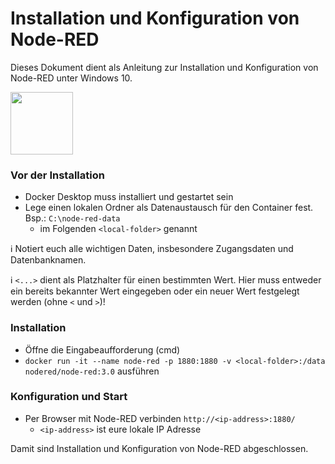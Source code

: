 # Installation und Konfiguration von Node-RED

Dieses Dokument dient als Anleitung zur Installation und Konfiguration von Node-RED unter Windows 10.

[<img src="https://avatars.githubusercontent.com/u/5375661?s=200&v=4" width="100">](https://nodered.org/)

<!--:information_source: **Diese Anleitung wurde mit dem offiziellen Node-RED 1.3.5 Docker Container getestet.** Sollte es mit einem späteren build zu Problemen kommen, kann bei der Installation statt `latest` auch `1.3.5` eingegeben werden.-->

### Vor der Installation
* Docker Desktop muss installiert und gestartet sein
* Lege einen lokalen Ordner als Datenaustausch für den Container fest. Bsp.: `C:\node-red-data`
  * im Folgenden `<local-folder>` genannt

:information_source: Notiert euch alle wichtigen Daten, insbesondere Zugangsdaten und Datenbanknamen.

:information_source: `<...>` dient als Platzhalter für einen bestimmten Wert. Hier muss entweder ein bereits bekannter Wert eingegeben oder ein neuer Wert festgelegt werden (ohne `<` und `>`)!

### Installation
* Öffne die Eingabeaufforderung (cmd)
* `docker run -it --name node-red -p 1880:1880 -v <local-folder>:/data nodered/node-red:3.0` ausführen

### Konfiguration und Start
* Per Browser mit Node-RED verbinden `http://<ip-address>:1880/`
  * `<ip-address>` ist eure lokale IP Adresse
  
Damit sind Installation und Konfiguration von Node-RED abgeschlossen.
